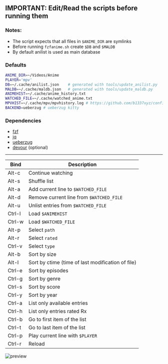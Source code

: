 ## IMPORTANT: Edit/Read the scripts before running them 

### Notes:
- The script expects that all files in `$ANIME_DIR` are symlinks
- Before running `fzfanime.sh` create `$DB` and `$MALDB`
- By default anilist is used as main database

### Defaults
```bash
ANIME_DIR=~/Videos/Anime    
PLAYER='mpv'                 
DB=~/.cache/anilist.json    # generated with tools/update_anilist.py
MALDB=~/.cache/maldb.json   # generated with tools/update_maldb.py
ANIMEHIST=~/.cache/anime_history.txt
WATCHED_FILE=~/.cache/watched_anime.txt
MPVHIST=~/.cache/mpv/mpvhistory.log # https://github.com/b1337xyz/config/blob/main/mpv/scripts/mpvhistory.lua
BACKEND=ueberzug # ueberzug kitty
```

### Dependencies
- [fzf](https://github.com/junegunn/fzf)
- [jq](https://github.com/stedolan/jq)
- [ueberzug](https://github.com/b1337xyz/ueberzug)
- [devour](https://github.com/salman-abedin/devour) (optional)

---

| Bind   | Description                                                  |
|---     |---                                                           |
|Alt-c   | Continue watching                                            |
|Alt-s   | Shuffle list                                                 |
|Alt-a   | Add current line to `$WATCHED_FILE`                          |
|Alt-d   | Remove current line from `$WATCHED_FILE`                     |
|Alt-u   | Unlist entries from `$WATCHED_FILE`                          |
|Ctrl-l  | Load `$ANIMEHIST`                                            |
|Ctrl-w  | Load `$WATCHED_FILE`                                         |
|Alt-p   | Select `path`                                                |
|Alt-r   | Select `rated`                                               |
|Ctrl-v  | Select `type`                                                |
|Alt-b   | Sort by size                                                 |
|Alt-l   | Sort by ctime (time of last modification of file)            |
|Ctrl-e  | Sort by episodes                                             |
|Ctrl-g  | Sort by genre                                                |
|Ctrl-s  | Sort by score                                                |
|Ctrl-y  | Sort by year                                                 |
|Ctrl-a  | List only available entries                                  |
|Ctrl-h  | List only entries rated Rx                                   |
|Ctrl-b  | Go to first item of the list                                 |
|Ctrl-t  | Go to last item of the list                                  |
|Ctrl-p  | Play current line with `$PLAYER`                             |
|Ctrl-r  | Reload                                                       |

![preview]()
